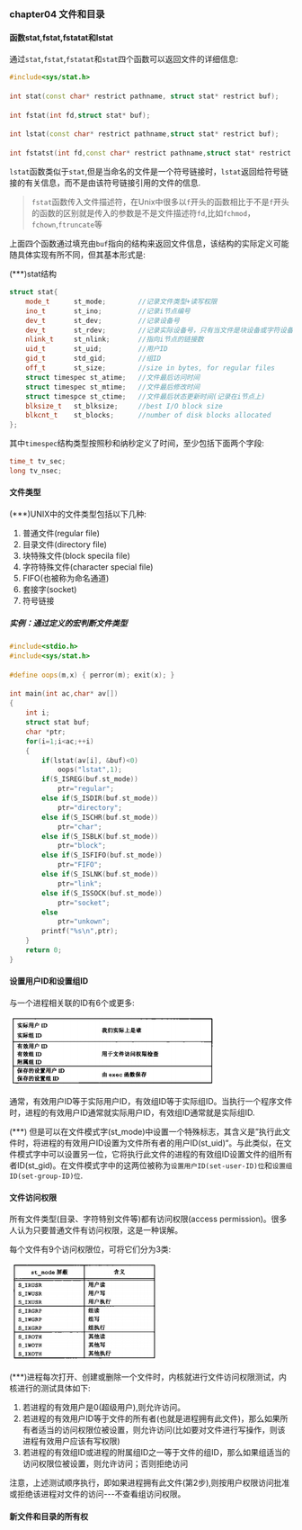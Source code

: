 ### chapter04 文件和目录

#### 函数stat,fstat,fstatat和lstat

通过`stat`,`fstat`,`fstatat`和`stat`四个函数可以返回文件的详细信息:

```cpp
#include<sys/stat.h>

int stat(const char* restrict pathname, struct stat* restrict buf);

int fstat(int fd,struct stat* buf);

int lstat(const char* restrict pathname,struct stat* restrict buf);

int fstatst(int fd,const char* restrict pathname,struct stat* restrict buf);
```

`lstat`函数类似于`stat`,但是当命名的文件是一个符号链接时，`lstat`返回给符号链接的有关信息，而不是由该符号链接引用的文件的信息.

> `fstat`函数传入文件描述符，在Unix中很多以`f`开头的函数相比于不是`f`开头的函数的区别就是传入的参数是不是文件描述符`fd`,比如`fchmod`，`fchown`,`ftruncate`等

上面四个函数通过填充由`buf`指向的结构来返回文件信息，该结构的实际定义可能随具体实现有所不同，但其基本形式是:

(***)stat结构

```cpp
struct stat{
    mode_t      st_mode;        //记录文件类型+读写权限
    ino_t       st_ino;         //记录i节点编号
    dev_t       st_dev;         //记录设备号
    dev_t       st_rdev;        //记录实际设备号，只有当文件是块设备或字符设备时才有
    nlink_t     st_nlink;       //指向i节点的链接数
    uid_t       st_uid;         //用户ID
    gid_t       std_gid;        //组ID
    off_t       st_size;        //size in bytes, for regular files
    struct timespec st_atime;   //文件最后访问时间
    struct timespec st_mtime;   //文件最后修改时间
    struct timespce st_ctime;   //文件最后状态更新时间(记录在i节点上)
    blksize_t   st_blksize;     //best I/O block size
    blkcnt_t    st_blocks;      //number of disk blocks allocated
};
```

其中`timespec`结构类型按照秒和纳秒定义了时间，至少包括下面两个字段:

```cpp
time_t tv_sec;
long tv_nsec;
```

#### 文件类型

(***)UNIX中的文件类型包括以下几种:

1. 普通文件(regular file)
2. 目录文件(directory file)
3. 块特殊文件(block specila file)
4. 字符特殊文件(character special file)
5. FIFO(也被称为命名通道)
6. 套接字(socket)
7. 符号链接

##### 实例：通过定义的宏判断文件类型

```cpp
#include<stdio.h>
#include<sys/stat.h>

#define oops(m,x) { perror(m); exit(x); }

int main(int ac,char* av[])
{
    int i;
    struct stat buf;
    char *ptr;
    for(i=1;i<ac;++i)
    {
        if(lstat(av[i], &buf)<0)
            oops("lstat",1);
        if(S_ISREG(buf.st_mode))
            ptr="regular";
        else if(S_ISDIR(buf.st_mode))
            ptr="directory";
        else if(S_ISCHR(buf.st_mode))
            ptr="char";
        else if(S_ISBLK(buf.st_mode))
            ptr="block";
        else if(S_ISFIFO(buf.st_mode))
            ptr="FIFO";
        else if(S_ISLNK(buf.st_mode))
            ptr="link";
        else if(S_ISSOCK(buf.st_mode))
            ptr="socket";
        else
            ptr="unkown";
        printf("%s\n",ptr);
    }
    return 0;
}
```

#### 设置用户ID和设置组ID

与一个进程相关联的ID有6个或更多:

![avatar](../image/../../image/unix_用户ID_组ID.jpg)

通常，有效用户ID等于实际用户ID，有效组ID等于实际组ID。当执行一个程序文件时，进程的有效用户ID通常就实际用户ID，有效组ID通常就是实际组ID.

(***) 但是可以在文件模式字(st_mode)中设置一个特殊标志，其含义是”执行此文件时，将进程的有效用户ID设置为文件所有者的用户ID(st_uid)“。与此类似，在文件模式字中可以设置另一位，它将执行此文件的进程的有效组ID设置文件的组所有者ID(st_gid)。在文件模式字中的这两位被称为`设置用户ID(set-user-ID)位`和`设置组ID(set-group-ID)位`.


#### 文件访问权限

所有文件类型(目录、字符特别文件等)都有访问权限(access permission)。很多人认为只要普通文件有访问权限，这是一种误解。

每个文件有9个访问权限位，可将它们分为3类:

![avatar](../image/../../image/unix_9个访问权限位.jpg)

(***)进程每次打开、创建或删除一个文件时，内核就进行文件访问权限测试，内核进行的测试具体如下:

1. 若进程的有效用户是0(超级用户),则允许访问。
2. 若进程的有效用户ID等于文件的所有者(也就是进程拥有此文件)，那么如果所有者适当的访问权限位被设置，则允许访问(比如要对文件进行写操作，则该进程有效用户应该有写权限)
3. 若进程的有效组ID或进程的附属组ID之一等于文件的组ID，那么如果组适当的访问权限位被设置，则允许访问；否则拒绝访问

注意，上述测试顺序执行，即如果进程拥有此文件(第2步),则按用户权限访问批准或拒绝该进程对文件的访问---不查看组访问权限。


#### 新文件和目录的所有权

